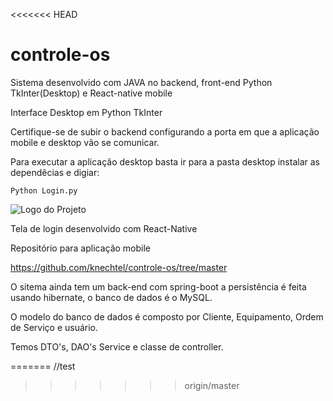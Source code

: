 <<<<<<< HEAD
# controle-os


Sistema desenvolvido com JAVA no backend, front-end Python TkInter(Desktop) e React-native mobile

Interface Desktop em Python TkInter

Certifique-se de subir o backend configurando a porta em que a aplicação mobile e desktop vão se comunicar.

Para executar a aplicação desktop basta ir para a pasta desktop instalar as dependêcias e digiar: 

```
Python Login.py
```

![Logo do Projeto](https://blogger.googleusercontent.com/img/b/R29vZ2xl/AVvXsEjsp56452_z-jNx0ODScRUWmcxoBFDyLHVy_wym2Xifrp2C_B6JRSSAwcwyyfaP_2b0VTsOxyq1Ij0hGDH6XzCIE994OSahYr9c_Hc8oWDU2X4z2-xTmlh44Vu7XgB-O8fOkfw4dWkOH-jf7MKT8JKIY49K7o4oJpGryZHeB6EtL7QK3ys_2R0sbVcJeyBZ/s2084/Screen%20Shot%202024-09-22%20at%2018.41.10.png)



Tela de login desenvolvido com React-Native

Repositório para aplicação mobile

https://github.com/knechtel/controle-os/tree/master






O sitema ainda tem um back-end com spring-boot a persistência é feita usando hibernate, o banco de dados é o MySQL.

O modelo do banco de dados é composto por Cliente, Equipamento, Ordem de Serviço e usuário.

Temos DTO's, DAO's Service e classe de controller.

=======
//test
>>>>>>> origin/master
